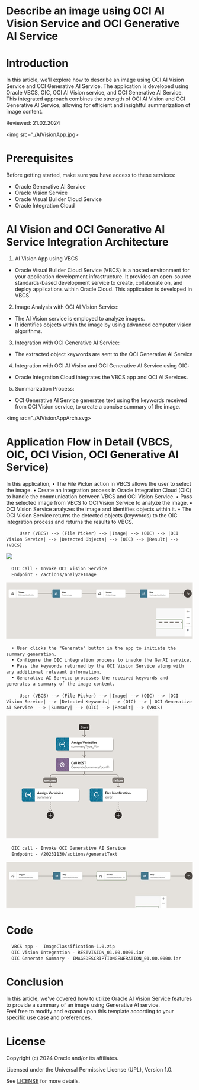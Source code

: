 # Describe an image using OCI AI Vision Service and OCI Generative AI Service

# Introduction
In this article, we'll explore how to describe an image using OCI AI Vision Service and OCI Generative AI Service.
The application is developed using Oracle VBCS, OIC, OCI AI Vision service, and OCI Generative AI Service.
This integrated approach combines the strength of OCI AI Vision and OCI Generative AI Service, allowing for efficient and insightful summarization of image content.

Reviewed: 21.02.2024

<img src="./AIVisionApp.jpg></img>

# Prerequisites

Before getting started, make sure you have access to these services:

- Oracle Generative AI Service
- Oracle Vision Service
- Oracle Visual Builder Cloud Service
- Oracle Integration Cloud

# AI Vision and OCI Generative AI Service Integration Architecture

1. AI Vision App using VBCS
- Oracle Visual Builder Cloud Service (VBCS) is a hosted environment for your application development infrastructure. It provides an open-source standards-based development service to create, collaborate on, and deploy applications within Oracle Cloud. This application is developed in VBCS.

2. Image Analysis with OCI AI Vision Service:
- The AI Vision service is employed to analyze images.
- It identifies objects within the image by using advanced computer vision algorithms.

3. Integration with OCI Generative AI Service:
- The extracted object keywords are sent to the OCI Generative AI Service

4. Integration with OCI AI Vision and OCI Generative AI Service using OIC:
- Oracle Integration Cloud integrates the VBCS app and OCI AI Services.

5. Summarization Process:
- OCI Generative AI Service generates text using the keywords received from OCI Vision service, to create a concise summary of the image.

<img src="./AIVisionAppArch.svg></img>

# Application Flow in Detail (VBCS, OIC, OCI Vision, OCI Generative AI Service)
   In this application,
      •	The File Picker action in VBCS allows the user to select the image. 
      •	Create an integration process in Oracle Integration Cloud (OIC) to handle the communication between   VBCS and OCI Vision Service.
      •	Pass the selected image from VBCS to OCI Vision Service to analyze the image.
      •	OCI Vision Service analyzes the image and identifies objects within it.
      •	The OCI Vision Service returns the detected objects (keywords) to the OIC integration process and returns the results to VBCS.

         User (VBCS) --> (File Picker) --> |Image| --> (OIC) --> |OCI Vision Service| --> |Detected Objects| --> (OIC) --> |Result| --> (VBCS)

   <img src="./VBCS_Vision.jpg">
      </img>

      OIC call - Invoke OCI Vision Service
      Endpoint - /actions/analyzeImage

   <img src="./OIC_VisionService.jpg">
      </img>

      •	User clicks the "Generate" button in the app to initiate the summary generation.
      •	Configure the OIC integration process to invoke the GenAI service.
      •	Pass the keywords returned by the OCI Vision Service along with any additional relevant information.
      •	Generative AI Service processes the received keywords and generates a summary of the image content.

         User (VBCS) --> (File Picker) --> |Image| --> (OIC) --> |OCI Vision Service| --> |Detected Keywords| --> (OIC) --> | OCI Generative AI Service  --> |Summary| --> (OIC) --> |Result| --> (VBCS)

   <img src="./VBCS_GenerateSummary.jpg">
      </img>

      OIC call - Invoke OCI Generative AI Service
      Endpoint - /20231130/actions/generatText
   <img src="./OIC_GenerateSummary.jpg">
      </img>

# Code
      VBCS app -  ImageClassification-1.0.zip
      OIC Vision Integration - RESTVISION_01.00.0000.iar
      OIC Generate Summary - IMAGEDESCRIPTIONGENERATION_01.00.0000.iar

# Conclusion

In this article, we've covered how to utilize Oracle AI Vision Service features to provide a summary of an image using Generative AI service.  
Feel free to modify and expand upon this template according to your specific use case and preferences.

# License
 
Copyright (c) 2024 Oracle and/or its affiliates.
 
Licensed under the Universal Permissive License (UPL), Version 1.0.
 
See [LICENSE](https://github.com/oracle-devrel/technology-engineering/blob/main/LICENSE) for more details.
	
